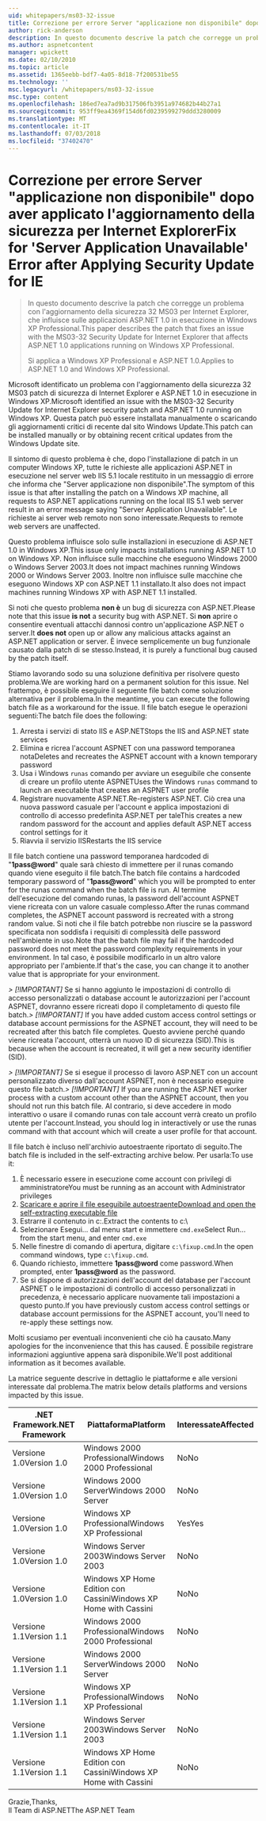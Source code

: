 ```yaml
---
uid: whitepapers/ms03-32-issue
title: Correzione per errore Server "applicazione non disponibile" dopo aver applicato l'aggiornamento della sicurezza per IE | Microsoft Docs
author: rick-anderson
description: In questo documento descrive la patch che corregge un problema con l'aggiornamento della sicurezza 32 MS03 per Internet Explorer, che influisce sulle applicazioni ASP.NET 1.0 in esecuzione nell'elemento di lavoro...
ms.author: aspnetcontent
manager: wpickett
ms.date: 02/10/2010
ms.topic: article
ms.assetid: 1365eebb-bdf7-4a05-8d18-7f200531be55
ms.technology: ''
msc.legacyurl: /whitepapers/ms03-32-issue
msc.type: content
ms.openlocfilehash: 186ed7ea7ad9b317506fb3951a974682b44b27a1
ms.sourcegitcommit: 953ff9ea4369f154d6fd0239599279ddd3280009
ms.translationtype: MT
ms.contentlocale: it-IT
ms.lasthandoff: 07/03/2018
ms.locfileid: "37402470"
---
```

<a name="fix-for-server-application-unavailable-error-after-applying-security-update-for-ie"></a><span data-ttu-id="4abca-103">Correzione per errore Server "applicazione non disponibile" dopo aver applicato l'aggiornamento della sicurezza per Internet Explorer</span><span class="sxs-lookup"><span data-stu-id="4abca-103">Fix for 'Server Application Unavailable' Error after Applying Security Update for IE</span></span>
====================
> <span data-ttu-id="4abca-104">In questo documento descrive la patch che corregge un problema con l'aggiornamento della sicurezza 32 MS03 per Internet Explorer, che influisce sulle applicazioni ASP.NET 1.0 in esecuzione in Windows XP Professional.</span><span class="sxs-lookup"><span data-stu-id="4abca-104">This paper describes the patch that fixes an issue with the MS03-32 Security Update for Internet Explorer that affects ASP.NET 1.0 applications running on Windows XP Professional.</span></span>
> 
> <span data-ttu-id="4abca-105">Si applica a Windows XP Professional e ASP.NET 1.0.</span><span class="sxs-lookup"><span data-stu-id="4abca-105">Applies to ASP.NET 1.0 and Windows XP Professional.</span></span>


<span data-ttu-id="4abca-106">Microsoft identificato un problema con l'aggiornamento della sicurezza 32 MS03 patch di sicurezza di Internet Explorer e ASP.NET 1.0 in esecuzione in Windows XP.</span><span class="sxs-lookup"><span data-stu-id="4abca-106">Microsoft identified an issue with the MS03-32 Security Update for Internet Explorer security patch and ASP.NET 1.0 running on Windows XP.</span></span> <span data-ttu-id="4abca-107">Questa patch può essere installata manualmente o scaricando gli aggiornamenti critici di recente dal sito Windows Update.</span><span class="sxs-lookup"><span data-stu-id="4abca-107">This patch can be installed manually or by obtaining recent critical updates from the Windows Update site.</span></span>

<span data-ttu-id="4abca-108">Il sintomo di questo problema è che, dopo l'installazione di patch in un computer Windows XP, tutte le richieste alle applicazioni ASP.NET in esecuzione nel server web IIS 5.1 locale restituito in un messaggio di errore che informa che "Server applicazione non disponibile".</span><span class="sxs-lookup"><span data-stu-id="4abca-108">The symptom of this issue is that after installing the patch on a Windows XP machine, all requests to ASP.NET applications running on the local IIS 5.1 web server result in an error message saying "Server Application Unavailable".</span></span> <span data-ttu-id="4abca-109">Le richieste ai server web remoto non sono interessate.</span><span class="sxs-lookup"><span data-stu-id="4abca-109">Requests to remote web servers are unaffected.</span></span>

<span data-ttu-id="4abca-110">Questo problema influisce solo sulle installazioni in esecuzione di ASP.NET 1.0 in Windows XP.</span><span class="sxs-lookup"><span data-stu-id="4abca-110">This issue only impacts installations running ASP.NET 1.0 on Windows XP.</span></span> <span data-ttu-id="4abca-111">Non influisce sulle macchine che eseguono Windows 2000 o Windows Server 2003.</span><span class="sxs-lookup"><span data-stu-id="4abca-111">It does not impact machines running Windows 2000 or Windows Server 2003.</span></span> <span data-ttu-id="4abca-112">Inoltre non influisce sulle macchine che eseguono Windows XP con ASP.NET 1.1 installato.</span><span class="sxs-lookup"><span data-stu-id="4abca-112">It also does not impact machines running Windows XP with ASP.NET 1.1 installed.</span></span>

<span data-ttu-id="4abca-113">Si noti che questo problema **non è** un bug di sicurezza con ASP.NET.</span><span class="sxs-lookup"><span data-stu-id="4abca-113">Please note that this issue **is not** a security bug with ASP.NET.</span></span> <span data-ttu-id="4abca-114">Si **non** aprire o consentire eventuali attacchi dannosi contro un'applicazione ASP.NET o server.</span><span class="sxs-lookup"><span data-stu-id="4abca-114">It **does not** open up or allow any malicious attacks against an ASP.NET application or server.</span></span> <span data-ttu-id="4abca-115">È invece semplicemente un bug funzionale causato dalla patch di se stesso.</span><span class="sxs-lookup"><span data-stu-id="4abca-115">Instead, it is purely a functional bug caused by the patch itself.</span></span>

<span data-ttu-id="4abca-116">Stiamo lavorando sodo su una soluzione definitiva per risolvere questo problema.</span><span class="sxs-lookup"><span data-stu-id="4abca-116">We are working hard on a permanent solution for this issue.</span></span> <span data-ttu-id="4abca-117">Nel frattempo, è possibile eseguire il seguente file batch come soluzione alternativa per il problema.</span><span class="sxs-lookup"><span data-stu-id="4abca-117">In the meantime, you can execute the following batch file as a workaround for the issue.</span></span> <span data-ttu-id="4abca-118">Il file batch esegue le operazioni seguenti:</span><span class="sxs-lookup"><span data-stu-id="4abca-118">The batch file does the following:</span></span>

1. <span data-ttu-id="4abca-119">Arresta i servizi di stato IIS e ASP.NET</span><span class="sxs-lookup"><span data-stu-id="4abca-119">Stops the IIS and ASP.NET state services</span></span>
2. <span data-ttu-id="4abca-120">Elimina e ricrea l'account ASPNET con una password temporanea nota</span><span class="sxs-lookup"><span data-stu-id="4abca-120">Deletes and recreates the ASPNET account with a known temporary password</span></span>
3. <span data-ttu-id="4abca-121">Usa i Windows `runas` comando per avviare un eseguibile che consente di creare un profilo utente ASPNET</span><span class="sxs-lookup"><span data-stu-id="4abca-121">Uses the Windows `runas` command to launch an executable that creates an ASPNET user profile</span></span>
4. <span data-ttu-id="4abca-122">Registrare nuovamente ASP.NET.</span><span class="sxs-lookup"><span data-stu-id="4abca-122">Re-registers ASP.NET.</span></span> <span data-ttu-id="4abca-123">Ciò crea una nuova password casuale per l'account e applica impostazioni di controllo di accesso predefinita ASP.NET per tale</span><span class="sxs-lookup"><span data-stu-id="4abca-123">This creates a new random password for the account and applies default ASP.NET access control settings for it</span></span>
5. <span data-ttu-id="4abca-124">Riavvia il servizio IIS</span><span class="sxs-lookup"><span data-stu-id="4abca-124">Restarts the IIS service</span></span>

<span data-ttu-id="4abca-125">Il file batch contiene una password temporanea hardcoded di "<strong>1pass@word</strong>" quale sarà chiesto di immettere per il runas comando quando viene eseguito il file batch.</span><span class="sxs-lookup"><span data-stu-id="4abca-125">The batch file contains a hardcoded temporary password of "<strong>1pass@word</strong>" which you will be prompted to enter for the runas command when the batch file is run.</span></span> <span data-ttu-id="4abca-126">Al termine dell'esecuzione del comando runas, la password dell'account ASPNET viene ricreata con un valore casuale complesso.</span><span class="sxs-lookup"><span data-stu-id="4abca-126">After the runas command completes, the ASPNET account password is recreated with a strong random value.</span></span> <span data-ttu-id="4abca-127">Si noti che il file batch potrebbe non riuscire se la password specificata non soddisfa i requisiti di complessità delle password nell'ambiente in uso.</span><span class="sxs-lookup"><span data-stu-id="4abca-127">Note that the batch file may fail if the hardcoded password does not meet the password complexity requirements in your environment.</span></span> <span data-ttu-id="4abca-128">In tal caso, è possibile modificarlo in un altro valore appropriato per l'ambiente.</span><span class="sxs-lookup"><span data-stu-id="4abca-128">If that's the case, you can change it to another value that is appropriate for your environment.</span></span>

<span data-ttu-id="4abca-129">*> [!IMPORTANT]* Se si hanno aggiunto le impostazioni di controllo di accesso personalizzati o database account le autorizzazioni per l'account ASPNET, dovranno essere ricreati dopo il completamento di questo file batch.</span><span class="sxs-lookup"><span data-stu-id="4abca-129">*> [!IMPORTANT]* If you have added custom access control settings or database account permissions for the ASPNET account, they will need to be recreated after this batch file completes.</span></span> <span data-ttu-id="4abca-130">Questo avviene perché quando viene ricreata l'account, otterrà un nuovo ID di sicurezza (SID).</span><span class="sxs-lookup"><span data-stu-id="4abca-130">This is because when the account is recreated, it will get a new security identifier (SID).</span></span>

<span data-ttu-id="4abca-131">*> [!IMPORTANT]* Se si esegue il processo di lavoro ASP.NET con un account personalizzato diverso dall'account ASPNET, non è necessario eseguire questo file batch.</span><span class="sxs-lookup"><span data-stu-id="4abca-131">*> [!IMPORTANT]* If you are running the ASP.NET worker process with a custom account other than the ASPNET account, then you should not run this batch file.</span></span> <span data-ttu-id="4abca-132">Al contrario, si deve accedere in modo interattivo o usare il comando runas con tale account verrà creato un profilo utente per l'account.</span><span class="sxs-lookup"><span data-stu-id="4abca-132">Instead, you should log in interactively or use the runas command with that account which will create a user profile for that account.</span></span>

<span data-ttu-id="4abca-133">Il file batch è incluso nell'archivio autoestraente riportato di seguito.</span><span class="sxs-lookup"><span data-stu-id="4abca-133">The batch file is included in the self-extracting archive below.</span></span> <span data-ttu-id="4abca-134">Per usarla:</span><span class="sxs-lookup"><span data-stu-id="4abca-134">To use it:</span></span>

1. <span data-ttu-id="4abca-135">È necessario essere in esecuzione come account con privilegi di amministratore</span><span class="sxs-lookup"><span data-stu-id="4abca-135">You must be running as an account with Administrator privileges</span></span>
2. [<span data-ttu-id="4abca-136">Scaricare e aprire il file eseguibile autoestraente</span><span class="sxs-lookup"><span data-stu-id="4abca-136">Download and open the self-extracting executable file</span></span>](ms03-32-issue/_static/fixup1.exe)
3. <span data-ttu-id="4abca-137">Estrarre il contenuto in c:\.</span><span class="sxs-lookup"><span data-stu-id="4abca-137">Extract the contents to c:\\</span></span>
4. <span data-ttu-id="4abca-138">Selezionare Esegui... dal menu start e immettere `cmd.exe`</span><span class="sxs-lookup"><span data-stu-id="4abca-138">Select Run... from the start menu, and enter `cmd.exe`</span></span>
5. <span data-ttu-id="4abca-139">Nelle finestre di comando di apertura, digitare `c:\fixup.cmd`.</span><span class="sxs-lookup"><span data-stu-id="4abca-139">In the open command windows, type `c:\fixup.cmd`.</span></span>
6. <span data-ttu-id="4abca-140">Quando richiesto, immettere <strong>1pass@word</strong> come password.</span><span class="sxs-lookup"><span data-stu-id="4abca-140">When prompted, enter <strong>1pass@word</strong> as the password.</span></span>
7. <span data-ttu-id="4abca-141">Se si dispone di autorizzazioni dell'account del database per l'account ASPNET o le impostazioni di controllo di accesso personalizzati in precedenza, è necessario applicare nuovamente tali impostazioni a questo punto.</span><span class="sxs-lookup"><span data-stu-id="4abca-141">If you have previously custom access control settings or database account permissions for the ASPNET account, you'll need to re-apply these settings now.</span></span>

<span data-ttu-id="4abca-142">Molti scusiamo per eventuali inconvenienti che ciò ha causato.</span><span class="sxs-lookup"><span data-stu-id="4abca-142">Many apologies for the inconvenience that this has caused.</span></span> <span data-ttu-id="4abca-143">È possibile registrare informazioni aggiuntive appena sarà disponibile.</span><span class="sxs-lookup"><span data-stu-id="4abca-143">We'll post additional information as it becomes available.</span></span>

<span data-ttu-id="4abca-144">La matrice seguente descrive in dettaglio le piattaforme e alle versioni interessate dal problema.</span><span class="sxs-lookup"><span data-stu-id="4abca-144">The matrix below details platforms and versions impacted by this issue.</span></span>

| <span data-ttu-id="4abca-145">.NET Framework</span><span class="sxs-lookup"><span data-stu-id="4abca-145">.NET Framework</span></span> | <span data-ttu-id="4abca-146">Piattaforma</span><span class="sxs-lookup"><span data-stu-id="4abca-146">Platform</span></span> | <span data-ttu-id="4abca-147">Interessate</span><span class="sxs-lookup"><span data-stu-id="4abca-147">Affected</span></span> |
| --- | --- | --- |
| <span data-ttu-id="4abca-148">Versione 1.0</span><span class="sxs-lookup"><span data-stu-id="4abca-148">Version 1.0</span></span> | <span data-ttu-id="4abca-149">Windows 2000 Professional</span><span class="sxs-lookup"><span data-stu-id="4abca-149">Windows 2000 Professional</span></span> | <span data-ttu-id="4abca-150">No</span><span class="sxs-lookup"><span data-stu-id="4abca-150">No</span></span> |
| <span data-ttu-id="4abca-151">Versione 1.0</span><span class="sxs-lookup"><span data-stu-id="4abca-151">Version 1.0</span></span> | <span data-ttu-id="4abca-152">Windows 2000 Server</span><span class="sxs-lookup"><span data-stu-id="4abca-152">Windows 2000 Server</span></span> | <span data-ttu-id="4abca-153">No</span><span class="sxs-lookup"><span data-stu-id="4abca-153">No</span></span> |
| <span data-ttu-id="4abca-154">Versione 1.0</span><span class="sxs-lookup"><span data-stu-id="4abca-154">Version 1.0</span></span> | <span data-ttu-id="4abca-155">Windows XP Professional</span><span class="sxs-lookup"><span data-stu-id="4abca-155">Windows XP Professional</span></span> | <span data-ttu-id="4abca-156">Yes</span><span class="sxs-lookup"><span data-stu-id="4abca-156">Yes</span></span> |
| <span data-ttu-id="4abca-157">Versione 1.0</span><span class="sxs-lookup"><span data-stu-id="4abca-157">Version 1.0</span></span> | <span data-ttu-id="4abca-158">Windows Server 2003</span><span class="sxs-lookup"><span data-stu-id="4abca-158">Windows Server 2003</span></span> | <span data-ttu-id="4abca-159">No</span><span class="sxs-lookup"><span data-stu-id="4abca-159">No</span></span> |
| <span data-ttu-id="4abca-160">Versione 1.0</span><span class="sxs-lookup"><span data-stu-id="4abca-160">Version 1.0</span></span> | <span data-ttu-id="4abca-161">Windows XP Home Edition con Cassini</span><span class="sxs-lookup"><span data-stu-id="4abca-161">Windows XP Home with Cassini</span></span> | <span data-ttu-id="4abca-162">No</span><span class="sxs-lookup"><span data-stu-id="4abca-162">No</span></span> |
| <span data-ttu-id="4abca-163">Versione 1.1</span><span class="sxs-lookup"><span data-stu-id="4abca-163">Version 1.1</span></span> | <span data-ttu-id="4abca-164">Windows 2000 Professional</span><span class="sxs-lookup"><span data-stu-id="4abca-164">Windows 2000 Professional</span></span> | <span data-ttu-id="4abca-165">No</span><span class="sxs-lookup"><span data-stu-id="4abca-165">No</span></span> |
| <span data-ttu-id="4abca-166">Versione 1.1</span><span class="sxs-lookup"><span data-stu-id="4abca-166">Version 1.1</span></span> | <span data-ttu-id="4abca-167">Windows 2000 Server</span><span class="sxs-lookup"><span data-stu-id="4abca-167">Windows 2000 Server</span></span> | <span data-ttu-id="4abca-168">No</span><span class="sxs-lookup"><span data-stu-id="4abca-168">No</span></span> |
| <span data-ttu-id="4abca-169">Versione 1.1</span><span class="sxs-lookup"><span data-stu-id="4abca-169">Version 1.1</span></span> | <span data-ttu-id="4abca-170">Windows XP Professional</span><span class="sxs-lookup"><span data-stu-id="4abca-170">Windows XP Professional</span></span> | <span data-ttu-id="4abca-171">No</span><span class="sxs-lookup"><span data-stu-id="4abca-171">No</span></span> |
| <span data-ttu-id="4abca-172">Versione 1.1</span><span class="sxs-lookup"><span data-stu-id="4abca-172">Version 1.1</span></span> | <span data-ttu-id="4abca-173">Windows Server 2003</span><span class="sxs-lookup"><span data-stu-id="4abca-173">Windows Server 2003</span></span> | <span data-ttu-id="4abca-174">No</span><span class="sxs-lookup"><span data-stu-id="4abca-174">No</span></span> |
| <span data-ttu-id="4abca-175">Versione 1.1</span><span class="sxs-lookup"><span data-stu-id="4abca-175">Version 1.1</span></span> | <span data-ttu-id="4abca-176">Windows XP Home Edition con Cassini</span><span class="sxs-lookup"><span data-stu-id="4abca-176">Windows XP Home with Cassini</span></span> | <span data-ttu-id="4abca-177">No</span><span class="sxs-lookup"><span data-stu-id="4abca-177">No</span></span> |

<span data-ttu-id="4abca-178">Grazie,</span><span class="sxs-lookup"><span data-stu-id="4abca-178">Thanks,</span></span>   
 <span data-ttu-id="4abca-179">Il Team di ASP.NET</span><span class="sxs-lookup"><span data-stu-id="4abca-179">The ASP.NET Team</span></span>
